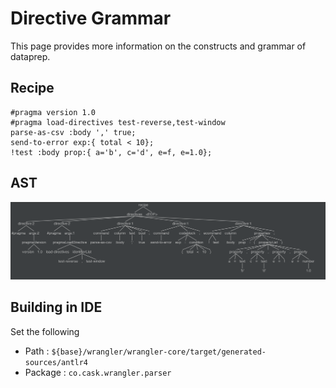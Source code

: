 # Directive Grammar

This page provides more information on the constructs and grammar of dataprep.

## Recipe

```
#pragma version 1.0
#pragma load-directives test-reverse,test-window
parse-as-csv :body ',' true;
send-to-error exp:{ total < 10};
!test :body prop:{ a='b', c='d', e=f, e=1.0};
```

## AST
![AST](grammar-graph.png)

## Building in IDE
Set the following
  * Path : `${base}/wrangler/wrangler-core/target/generated-sources/antlr4`
  * Package : `co.cask.wrangler.parser`
